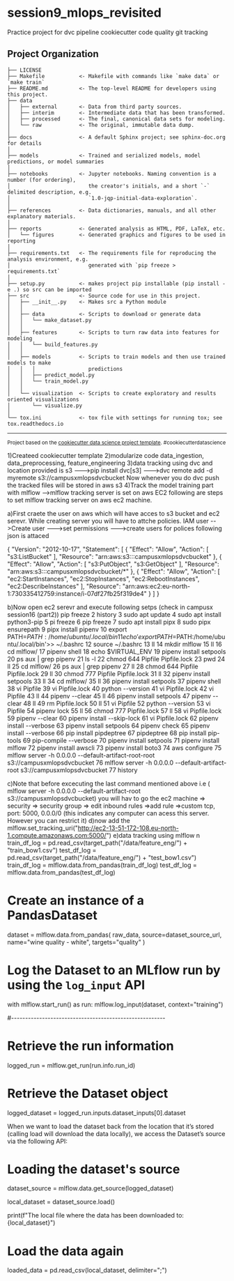 session9_mlops_revisited
==============================

Practice project for dvc pipeline cookiecutter code quality git tracking

Project Organization
------------

    ├── LICENSE
    ├── Makefile           <- Makefile with commands like `make data` or `make train`
    ├── README.md          <- The top-level README for developers using this project.
    ├── data
    │   ├── external       <- Data from third party sources.
    │   ├── interim        <- Intermediate data that has been transformed.
    │   ├── processed      <- The final, canonical data sets for modeling.
    │   └── raw            <- The original, immutable data dump.
    │
    ├── docs               <- A default Sphinx project; see sphinx-doc.org for details
    │
    ├── models             <- Trained and serialized models, model predictions, or model summaries
    │
    ├── notebooks          <- Jupyter notebooks. Naming convention is a number (for ordering),
    │                         the creator's initials, and a short `-` delimited description, e.g.
    │                         `1.0-jqp-initial-data-exploration`.
    │
    ├── references         <- Data dictionaries, manuals, and all other explanatory materials.
    │
    ├── reports            <- Generated analysis as HTML, PDF, LaTeX, etc.
    │   └── figures        <- Generated graphics and figures to be used in reporting
    │
    ├── requirements.txt   <- The requirements file for reproducing the analysis environment, e.g.
    │                         generated with `pip freeze > requirements.txt`
    │
    ├── setup.py           <- makes project pip installable (pip install -e .) so src can be imported
    ├── src                <- Source code for use in this project.
    │   ├── __init__.py    <- Makes src a Python module
    │   │
    │   ├── data           <- Scripts to download or generate data
    │   │   └── make_dataset.py
    │   │
    │   ├── features       <- Scripts to turn raw data into features for modeling
    │   │   └── build_features.py
    │   │
    │   ├── models         <- Scripts to train models and then use trained models to make
    │   │   │                 predictions
    │   │   ├── predict_model.py
    │   │   └── train_model.py
    │   │
    │   └── visualization  <- Scripts to create exploratory and results oriented visualizations
    │       └── visualize.py
    │
    └── tox.ini            <- tox file with settings for running tox; see tox.readthedocs.io


--------

<p><small>Project based on the <a target="_blank" href="https://drivendata.github.io/cookiecutter-data-science/">cookiecutter data science project template</a>. #cookiecutterdatascience</small></p>


1)Createed cookiecutter template 
2)modularize code data_ingestion, data_preprocessing, feature_engineering 
3)data tracking using dvc and location provided is s3 
--->pip install dvc[s3]
--->dvc remote add -d myremote s3://campusxmlopsdvcbucket
Now whenever you do dvc push the tracked files will be stored in aws s3
4)Track the model training part with mlflow
-->mlflow tracking server is set on aws EC2 
following are steps to set mlflow tracking server on aws ec2 machine.

a)First craete the user on aws which will have acces to s3 bucket and ec2 serevr.
  While creating server you will have to attche policies.
  IAM user -->Create user --->set permissions --->create users
  for polices following json is attaced

  {
    "Version": "2012-10-17",
    "Statement": [
        {
            "Effect": "Allow",
            "Action": [
                "s3:ListBucket"
            ],
            "Resource": "arn:aws:s3:::campusxmlopsdvcbucket"
        },
        {
            "Effect": "Allow",
            "Action": [
                "s3:PutObject",
                "s3:GetObject"
            ],
            "Resource": "arn:aws:s3:::campusxmlopsdvcbucket/*"
        },
        {
            "Effect": "Allow",
            "Action": [
                "ec2:StartInstances",
                "ec2:StopInstances",
                "ec2:RebootInstances",
                "ec2:DescribeInstances"
            ],
            "Resource": "arn:aws:ec2:eu-north-1:730335412759:instance/i-07df27fb25f319de4"
        }
    ]
}

b)Now open ec2 serevr and execute following setps (check in campusx session16 (part2))
pip freeze
    2  history
    3  sudo apt update
    4  sudo apt install python3-pip
    5  pi freeze
    6  pip freeze
    7  sudo apt install pipx
    8  sudo pipx ensurepath
    9  pipx install pipenv
   10  export PATH=$PATH:/home/ubuntu/.local/bin
   11  echo 'export PATH=$PATH:/home/ubuntu/.local/bin'>> ~/.bashrc
   12  source ~/.bashrc
   13  ll
   14  mkdir mlflow
   15  ll
   16  cd mlflow/
   17  pipenv shell
   18  echo $VIRTUAL_ENV
   19  pipenv install setpools
   20  ps aux | grep pipenv
   21  ls -l
   22  chmod 644 Pipfile Pipfile.lock
   23  pwd
   24  ll
   25  cd mlflow/
   26  ps aux | grep pipenv
   27  ll
   28  chmod 644 Pipfile Pipfile.lock
   29  ll
   30  chmod 777 Pipfile Pipfile.lock
   31  ll
   32  pipenv install setpools
   33  ll
   34  cd mlflow/
   35  ll
   36  pipenv install setpools
   37  pipenv shell
   38  vi Pipfile
   39  vi Pipfile.lock 
   40  python --version
   41  vi Pipfile.lock 
   42  vi Pipfile
   43  ll
   44  pipenv --clear
   45  ll
   46  pipenv install setpools
   47  pipenv --clear
   48  ll
   49  rm Pipfile.lock 
   50  ll
   51  vi Pipfile 
   52  python --version
   53  vi Pipfile 
   54  pipenv lock
   55  ll
   56  chmod 777 Pipfile.lock
   57  ll
   58  vi Pipfile.lock 
   59  pipenv --clear
   60  pipenv install --skip-lock
   61  vi Pipfile.lock 
   62  pipenv install --verbose
   63  pipenv install setpools
   64  pipenv check
   65  pipenv install --verbose
   66  pip install pipdeptree
   67  pipdeptree
   68  pip install pip-tools
   69  pip-compile --verbose
   70  pipenv install setpools
   71  pipenv install mlflow
   72  pipenv install awscli
   73  pipenv install boto3
   74  aws configure
   75  mlflow server -h 0.0.0.0 --default-artifact-root-root s3://campusxmlopsdvcbucket
   76  mlflow server -h 0.0.0.0 --default-artifact-root s3://campusxmlopsdvcbucket
   77  history

c)Note that before excecuting the last command mentioned above i.e ( mlflow server -h 0.0.0.0 --default-artifact-root s3://campusxmlopsdvcbucket)
you will hav to go the 
ec2 machine => security => security group => edit inbound rules =>add rule =>custom tcp, port: 5000, 0.0.0/0 (this indicates any computer can acess this server. However you can restrict it)
d)now add the mlflow.set_tracking_uri("http://ec2-13-51-172-108.eu-north-1.compute.amazonaws.com:5000/")
e)data tracking using mlflow n
       train_df_log = pd.read_csv(target_path("/data/feature_eng/") + "train_bow1.csv")
        test_df_log = pd.read_csv(target_path("/data/feature_eng/") + "test_bow1.csv")
        train_df_log = mlflow.data.from_pandas(train_df_log)
        test_df_log = mlflow.data.from_pandas(test_df_log)



# Create an instance of a PandasDataset
dataset = mlflow.data.from_pandas(
    raw_data, source=dataset_source_url, name="wine quality - white", targets="quality"
)

# Log the Dataset to an MLflow run by using the `log_input` API
with mlflow.start_run() as run:
    mlflow.log_input(dataset, context="training")

#-------------------------------------------------------

# Retrieve the run information
logged_run = mlflow.get_run(run.info.run_id)

# Retrieve the Dataset object
logged_dataset = logged_run.inputs.dataset_inputs[0].dataset

When we want to load the dataset back from the location that it’s stored (calling load will download the data locally), we access the Dataset’s source via the following API:

# Loading the dataset's source
dataset_source = mlflow.data.get_source(logged_dataset)

local_dataset = dataset_source.load()

print(f"The local file where the data has been downloaded to: {local_dataset}")

# Load the data again
loaded_data = pd.read_csv(local_dataset, delimiter=";")